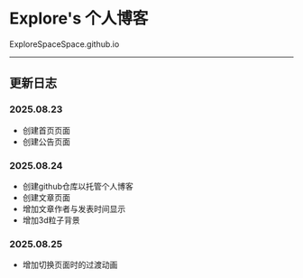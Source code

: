# Explore's 个人博客

ExploreSpaceSpace.github.io

---

## 更新日志

### 2025.08.23 
- 创建首页页面
- 创建公告页面

### 2025.08.24
- 创建github仓库以托管个人博客
- 创建文章页面
- 增加文章作者与发表时间显示
- 增加3d粒子背景

### 2025.08.25
- 增加切换页面时的过渡动画
